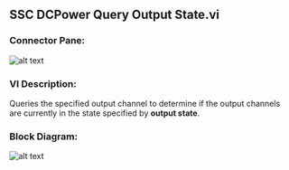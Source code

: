 ## **SSC DCPower Query Output State.vi**
### Connector Pane:
![alt text](/DCPower/SSC%20DCPower/Query/SSC%20DCPower%20Query%20Output%20State.vic.png "SSC DCPower Query Output State.vi connector pane")

### VI Description:
Queries the specified output channel to determine if the output channels are currently in the state specified by <B>output state</B>.

### Block Diagram:
![alt text](/DCPower/SSC%20DCPower/Query/SSC%20DCPower%20Query%20Output%20State.vid.png "SSC DCPower Query Output State.vi block diagram")
